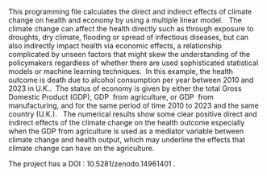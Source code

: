This programming file calculates the direct and indirect effects of climate change on health and economy by using a multiple linear model.   The climate change can affect the health directly such as through exposure to droughts, dry climate, flooding or spread of infectious diseases, but can also indirectly impact health via economic effects, a relationship complicated by unseen factors that might skew the understanding of the policymakers regardless of whether there are used sophisticated statistical models or machine learning techniques.  In this example, the health outcome is death due to alcohol consumption per year between 2010 and 2023 in U.K..  The status of economy is given by either the total Gross Domestic Product (GDP), GDP  from agriculture, or GDP  from manufacturing, and for the same period of time 2010 to 2023 and the same country (U.K.).   The numerical results show some clear positive direct and indirect effects of the climate change on the health outcome especially when the GDP from agriculture is used as a mediator variable between climate change and health output, which may underline the effects that climate change can have on the agriculture. 

The project has a DOI : 10.5281/zenodo.14961401 . 
